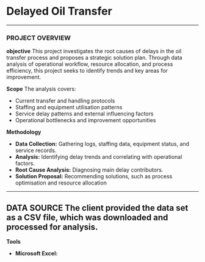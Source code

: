 # Delayed Oil Transfer
***
### PROJECT OVERVIEW
**objective**
This project investigates the root causes of delays in the oil transfer process and proposes a strategic solution plan. Through data analysis of operational workflow, resource allocation, and process efficiency, this project seeks to identify trends and key areas for improvement.

**Scope** 
The analysis covers:
+ Current transfer and handling protocols
+ Staffing and equipment utilisation patterns
+ Service delay patterns and external influencing factors
+ Operational bottlenecks and improvement opportunities 

**Methodology**
+ **Data Collection:** Gathering logs, staffing data, equipment status, and service records.
+ **Analysis:** Identifying delay trends and correlating with operational factors.
+ **Root Cause Analysis:** Diagnosing main delay contributors.
+ **Solution Proposal:** Recommending solutions, such as process optimisation and resource allocation
---
**DATA SOURCE**
The client provided the data set as a CSV file, which was downloaded and processed for analysis.
---
**Tools**
+ **Microsoft Excel:**
